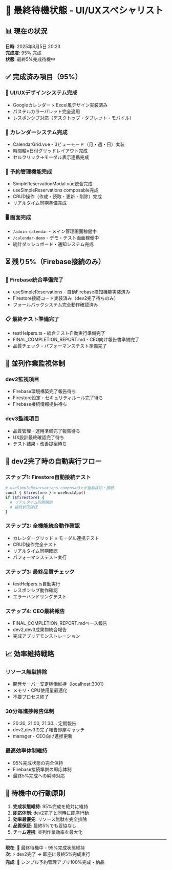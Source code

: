 # 🎯 最終待機状態 - UI/UXスペシャリスト

## 📊 現在の状況
**日時**: 2025年8月5日 20:23  
**完成度**: 95% 完成  
**状態**: 最終5%完成待機中  

## ✅ 完成済み項目（95%）

### 🎨 UI/UXデザインシステム完成
- Googleカレンダー × Excel風デザイン実装済み
- パステルカラーパレット完全適用
- レスポンシブ対応（デスクトップ・タブレット・モバイル）

### 📅 カレンダーシステム完成
- CalendarGrid.vue - 3ビューモード（月・週・日）実装
- 時間軸×日付グリッドレイアウト完成
- セルクリック→モーダル表示連携完成

### 📝 予約管理機能完成
- SimpleReservationModal.vue統合完成
- useSimpleReservations composable完成
- CRUD操作（作成・読取・更新・削除）完成
- リアルタイム同期準備完成

### 🖥️ 画面完成
- `/admin-calendar` - メイン管理画面稼働中
- `/calendar-demo` - デモ・テスト画面稼働中
- 統計ダッシュボード・通知システム完成

## ⏳ 残り5%（Firebase接続のみ）

### 🔧 Firebase統合準備完了
- useSimpleReservations - 自動Firebase検知機能実装済み
- Firestore接続コード実装済み（dev2完了待ちのみ）
- フォールバックシステム完全動作確認済み

### 📋 最終テスト準備完了
- testHelpers.ts - 統合テスト自動実行準備完了
- FINAL_COMPLETION_REPORT.md - CEO向け報告書準備完了
- 品質チェック・パフォーマンステスト準備完了

## 🔄 並列作業監視体制

### dev2監視項目
- Firebase環境構築完了報告待ち
- Firestore設定・セキュリティルール完了待ち
- Firebase接続情報提供待ち

### dev3監視項目  
- 品質管理・運用準備完了報告待ち
- UX設計最終確認完了待ち
- テスト結果・改善提案待ち

## 🚀 dev2完了時の自動実行フロー

### ステップ1: Firestore自動接続テスト
```bash
# useSimpleReservations composableが自動検知・接続
const { $firestore } = useNuxtApp()
if ($firestore) {
  # リアルタイム同期開始
  # 接続状況確認
}
```

### ステップ2: 全機能統合動作確認
- カレンダーグリッド × モーダル連携テスト
- CRUD操作完全テスト
- リアルタイム同期確認
- パフォーマンステスト実行

### ステップ3: 最終品質チェック
- testHelpers.ts自動実行
- レスポンシブ動作確認
- エラーハンドリングテスト

### ステップ4: CEO最終報告
- FINAL_COMPLETION_REPORT.mdベース報告
- dev2,dev3成果物統合報告
- 完成アプリデモンストレーション

## 📈 効率維持戦略

### リソース無駄排除
- 開発サーバー安定稼働維持（localhost:3001）
- メモリ・CPU使用量最適化
- 不要プロセス終了

### 30分毎進捗報告体制
- 20:30, 21:00, 21:30... 定期報告
- dev2,dev3の完了報告即座キャッチ
- manager・CEO向け進捗更新

### 最高効率体制維持
- 95%完成状態の完全保持
- Firebase接続準備の即応体制
- 最終5%完成への瞬時対応

## 🎯 待機中の行動原則

1. **完成状態維持**: 95%完成を絶対に維持
2. **即応体制**: dev2完了と同時に即座行動
3. **効率最優先**: リソース無駄を完全排除
4. **品質保証**: 最終5%でも妥協なし
5. **チーム連携**: 並列作業効率を最大化

---

**現在**: 🔄 最終待機中 - 95%完成状態維持  
**次**: ⚡ dev2完了 → 即座に最終5%完成実行  
**完成**: 🎉 シンプル予約管理アプリ100%完成・納品
